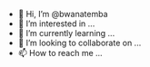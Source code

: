 - 👋 Hi, I’m @bwanatemba
- 👀 I’m interested in ...
- 🌱 I’m currently learning ...
- 💞️ I’m looking to collaborate on ...
- 📫 How to reach me ...

<!---
bwanatemba/bwanatemba is a ✨ special ✨ repository because its `README.md` (this file) appears on your GitHub profile.
You can click the Preview link to take a look at your changes.
--->
